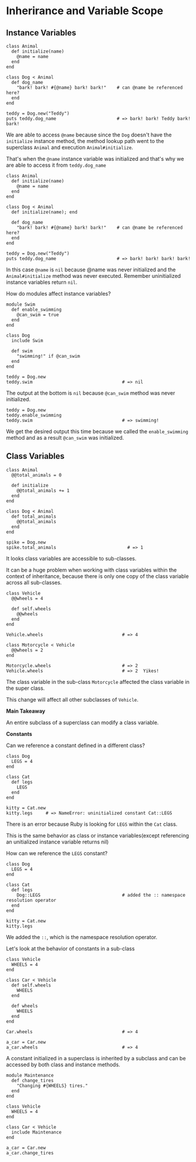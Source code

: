 <h1>Inherirance and Variable Scope</h1>

<h2>Instance Variables</h2>

```
class Animal
  def initialize(name)
    @name = name
  end
end

class Dog < Animal
  def dog_name
    "bark! bark! #{@name} bark! bark!"    # can @name be referenced here?
  end
end

teddy = Dog.new("Teddy")
puts teddy.dog_name                       # => bark! bark! Teddy bark! bark!
```

We are able to access `@name` because since the `Dog` doesn't have the `initialize` instance method, the method lookup path
went to the superclass `Animal` and execution `Animal#initialize`.

That's when the `@name` instance variable was initialized and that's why we are able to access it from `teddy.dog_name`

```
class Animal
  def initialize(name)
    @name = name
  end
end

class Dog < Animal
  def initialize(name); end

  def dog_name
    "bark! bark! #{@name} bark! bark!"    # can @name be referenced here?
  end
end

teddy = Dog.new("Teddy")
puts teddy.dog_name                       # => bark! bark! bark! bark!
```

In this case `@name` is `nil` because @name was never initialized and the `Animal#initialize` method was never executed.
Remember uninitialized instance variables return `nil`.

How do modules affect instance variables?

```
module Swim
  def enable_swimming
    @can_swim = true
  end
end

class Dog
  include Swim

  def swim
    "swimming!" if @can_swim
  end
end

teddy = Dog.new
teddy.swim                                  # => nil
```

The output at the bottom is `nil` because `@can_swim` method was never initialized.

```
teddy = Dog.new
teddy.enable_swimming
teddy.swim                                  # => swimming!
```

We get the desired output this time because we called the `enable_swimming` method and 
as a result `@can_swim` was initialized.

<h2>Class Variables</h2>

```
class Animal
  @@total_animals = 0

  def initialize
    @@total_animals += 1
  end
end

class Dog < Animal
  def total_animals
    @@total_animals
  end
end

spike = Dog.new
spike.total_animals                           # => 1
```

It looks class variables are accessible to sub-classes.

It can be a huge problem when working with class variables within the context of inheritance, because 
there is only one copy of the class variable across all sub-classes.

```
class Vehicle
  @@wheels = 4

  def self.wheels
    @@wheels
  end
end

Vehicle.wheels                              # => 4

class Motorcycle < Vehicle
  @@wheels = 2
end

Motorcycle.wheels                           # => 2
Vehicle.wheels                              # => 2  Yikes!
```

The class variable in the sub-class `Motorcycle` affected the class variable in the super class.

This change will affect all other subclasses of `Vehicle`.

**Main Takeaway**

An entire subclass of a superclass can modify a class variable.

**Constants**

Can we reference a constant defined in a different class?

```
class Dog
  LEGS = 4
end

class Cat
  def legs
    LEGS
  end
end

kitty = Cat.new
kitty.legs     # => NameError: uninitialized constant Cat::LEGS     
```

There is an error because Ruby is looking for `LEGS` within the `Cat` class.

This is the same behavior as class or instance variables(except referencing an unitialized instance variable returns nil)

How can we reference the `LEGS` constant?

```
class Dog
  LEGS = 4
end

class Cat
  def legs
    Dog::LEGS                               # added the :: namespace resolution operator
  end
end

kitty = Cat.new
kitty.legs     
```

We added the `::`, which is the namespace resolution operator.

Let's look at the behavior of constants in a sub-class

```
class Vehicle
  WHEELS = 4
end

class Car < Vehicle
  def self.wheels
    WHEELS
  end

  def wheels
    WHEELS
  end
end

Car.wheels                                  # => 4

a_car = Car.new
a_car.wheels                                # => 4
```

A constant initialized in a superclass is inherited by a subclass and
can be accessed by both class and instance methods.



```
module Maintenance
  def change_tires
    "Changing #{WHEELS} tires."
  end
end

class Vehicle
  WHEELS = 4
end

class Car < Vehicle
  include Maintenance
end

a_car = Car.new
a_car.change_tires  
```


